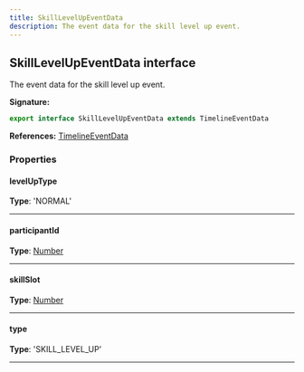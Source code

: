 ```yaml
---
title: SkillLevelUpEventData
description: The event data for the skill level up event.
---
```


## SkillLevelUpEventData interface

The event data for the skill level up event.

**Signature:**

```ts
export interface SkillLevelUpEventData extends TimelineEventData 
```

**References:** [TimelineEventData](/api/TimelineEventData.md)

### Properties

#### levelUpType



**Type**: 'NORMAL'

---

#### participantId



**Type**: [Number](https://developer.mozilla.org/en-US/docs/Web/JavaScript/Reference/Global_Objects/Number)

---

#### skillSlot



**Type**: [Number](https://developer.mozilla.org/en-US/docs/Web/JavaScript/Reference/Global_Objects/Number)

---

#### type



**Type**: 'SKILL_LEVEL_UP'

---

